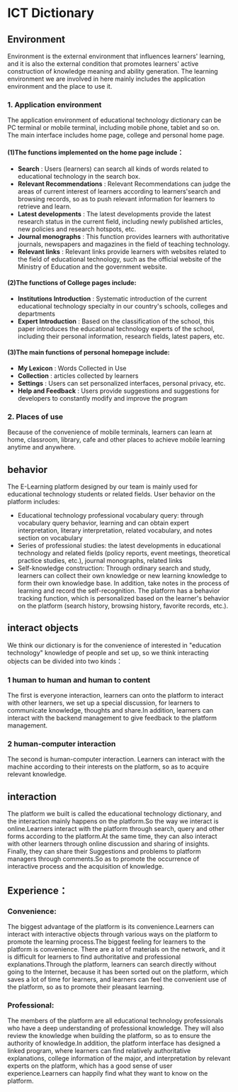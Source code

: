 # ICT Dictionary
## Environment
Environment is the external environment that influences learners' learning, and it is also the external condition that promotes learners' active construction of knowledge meaning and ability generation. The learning environment we are involved in here mainly includes the application environment and the place to use it.
### 1. Application environment
The application environment of educational technology dictionary can be PC terminal or mobile terminal, including mobile phone, tablet and so on. The main interface includes home page, college and personal home page.

#### (1)The functions implemented on the home page include：
* **Search** : Users (learners) can search all kinds of words related to educational technology in the search box.
* **Relevant Recommendations** : Relevant Recommendations can judge the areas of current interest of learners according to learners'search and browsing records, so as to push relevant information for learners to retrieve and learn.
* **Latest developments** : The latest developments provide the latest research status in the current field, including newly published articles, new policies and research hotspots, etc.
* **Journal monographs** : This function provides learners with authoritative journals, newspapers and magazines in the field of teaching technology.
* **Relevant links** : Relevant links provide learners with websites related to the field of educational technology, such as the official website of the Ministry of Education and the government website.

#### (2)The functions of College pages include:

* **Institutions Introduction** : Systematic introduction of the current educational technology specialty in our country's schools, colleges and departments
*  **Expert Introduction** : Based on the classification of the school, this paper introduces the educational technology experts of the school, including their personal information, research fields, latest papers, etc.

#### (3)The main functions of personal homepage include:

* **My Lexicon** : Words Collected in Use
* **Collection** : articles collected by learners
* **Settings** : Users can set personalized interfaces, personal privacy, etc.
* **Help and Feedback** : Users provide suggestions and suggestions for developers to constantly modify and improve the program
### 2. Places of use
Because of the convenience of mobile terminals, learners can learn at home, classroom, library, cafe and other places to achieve mobile learning anytime and anywhere.

## behavior
The E-Learning platform designed by our team is mainly used for educational technology students or related fields. User behavior on the platform includes:
+  Educational technology professional vocabulary query: through vocabulary query behavior, learning and can obtain expert interpretation, literary interpretation, related vocabulary, and notes section on vocabulary
+  Series of professional studies: the latest developments in educational technology and related fields (policy reports, event meetings, theoretical practice studies, etc.), journal monographs, related links
+ Self-knowledge construction: Through ordinary search and study, learners can collect their own knowledge or new learning knowledge to form their own knowledge base. In addition, take notes in the process of learning and record the self-recognition.
The platform has a behavior tracking function, which is personalized based on the learner's behavior on the platform (search history, browsing history, favorite records, etc.).

## interact objects
We think our dictionary is for the convenience of interested in "education technology" knowledge of people and set up, so we think interacting objects can be divided into two kinds： 
### 1 human to human and human to content
The first is everyone interaction, learners can onto the platform to interact with other learners, we set up a special discussion, for learners to communicate knowledge, thoughts and share.In addition, learners can interact with the backend management to give feedback to the platform management.
### 2 human-computer interaction
The second is human-computer interaction. Learners can interact with the machine according to their interests on the platform, so as to acquire relevant knowledge.
## interaction
The platform we built is called the educational technology dictionary, and the interaction mainly happens on the platform.So the way we interact is online.Learners interact with the platform through search, query and other forms according to the platform.At the same time, they can also interact with other learners through online discussion and sharing of insights. Finally, they can share their Suggestions and problems to platform managers through comments.So as to promote the occurrence of interactive process and the acquisition of knowledge.

## Experience：
### Convenience:
The biggest advantage of the platform is its convenience.Learners can interact with interactive objects through various ways on the platform to promote the learning process.The biggest feeling for learners to the platform is convenience. There are a lot of materials on the network, and it is difficult for learners to find authoritative and professional explanations.Through the platform, learners can search directly without going to the Internet, because it has been sorted out on the platform, which saves a lot of time for learners, and learners can feel the convenient use of the platform, so as to promote their pleasant learning.
### Professional:
The members of the platform are all educational technology professionals who have a deep understanding of professional knowledge. They will also review the knowledge when building the platform, so as to ensure the authority of knowledge.In addition, the platform interface has designed a linked program, where learners can find relatively authoritative explanations, college information of the major, and interpretation by relevant experts on the platform, which has a good sense of user experience.Learners can happily find what they want to know on the platform.
